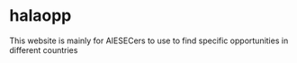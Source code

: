 # halaopp
This website is mainly for AIESECers to use to find specific opportunities in different countries
